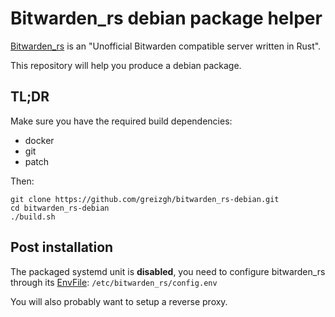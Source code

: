 # Bitwarden_rs debian package helper

[Bitwarden_rs](https://github.com/dani-garcia/bitwarden_rs) is an "Unofficial Bitwarden compatible server written in Rust".

This repository will help you produce a debian package.

## TL;DR

Make sure you have the required build dependencies:
* docker
* git
* patch

Then:

```
git clone https://github.com/greizgh/bitwarden_rs-debian.git
cd bitwarden_rs-debian
./build.sh
```

## Post installation

The packaged systemd unit is **disabled**, you need to configure bitwarden_rs through its
[EnvFile](https://www.freedesktop.org/software/systemd/man/systemd.service.html#Command%20lines):
`/etc/bitwarden_rs/config.env`

You will also probably want to setup a reverse proxy.
